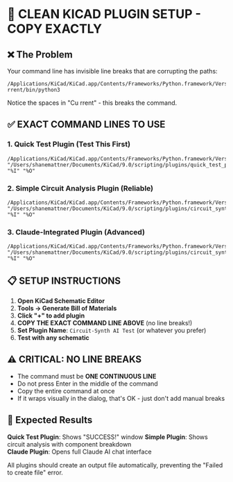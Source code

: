 # 🔧 CLEAN KICAD PLUGIN SETUP - COPY EXACTLY

## ❌ The Problem
Your command line has invisible line breaks that are corrupting the paths:
```
/Applications/KiCad/KiCad.app/Contents/Frameworks/Python.framework/Versions/Cu   rrent/bin/python3
```
Notice the spaces in "Cu   rrent" - this breaks the command.

## ✅ EXACT COMMAND LINES TO USE

### 1. Quick Test Plugin (Test This First)
```
/Applications/KiCad/KiCad.app/Contents/Frameworks/Python.framework/Versions/Current/bin/python3 "/Users/shanemattner/Documents/KiCad/9.0/scripting/plugins/quick_test_plugin.py" "%I" "%O"
```

### 2. Simple Circuit Analysis Plugin (Reliable)
```
/Applications/KiCad/KiCad.app/Contents/Frameworks/Python.framework/Versions/Current/bin/python3 "/Users/shanemattner/Documents/KiCad/9.0/scripting/plugins/circuit_synth_simple.py" "%I" "%O"
```

### 3. Claude-Integrated Plugin (Advanced)
```
/Applications/KiCad/KiCad.app/Contents/Frameworks/Python.framework/Versions/Current/bin/python3 "/Users/shanemattner/Documents/KiCad/9.0/scripting/plugins/circuit_synth_claude_schematic_plugin.py" "%I" "%O"
```

## 📋 SETUP INSTRUCTIONS

1. **Open KiCad Schematic Editor**
2. **Tools → Generate Bill of Materials**
3. **Click "+" to add plugin**
4. **COPY THE EXACT COMMAND LINE ABOVE** (no line breaks!)
5. **Set Plugin Name**: `Circuit-Synth AI Test` (or whatever you prefer)
6. **Test with any schematic**

## ⚠️ CRITICAL: NO LINE BREAKS
- The command must be **ONE CONTINUOUS LINE**
- Do not press Enter in the middle of the command
- Copy the entire command at once
- If it wraps visually in the dialog, that's OK - just don't add manual breaks

## 🎯 Expected Results

**Quick Test Plugin**: Shows "SUCCESS!" window
**Simple Plugin**: Shows circuit analysis with component breakdown  
**Claude Plugin**: Opens full Claude AI chat interface

All plugins should create an output file automatically, preventing the "Failed to create file" error.